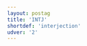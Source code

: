 ```yaml
---
layout: postag
title: 'INTJ'
shortdef: 'interjection'
udver: '2'
---
```

<!-- Interlanguage links updated So kvě 14 19:01:49 CEST 2022 -->
